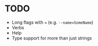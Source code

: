 TODO
====

* Long flags with `=` (e.g. `--name=SomeName`)
* Verbs
* Help
* Type support for more than just strings
